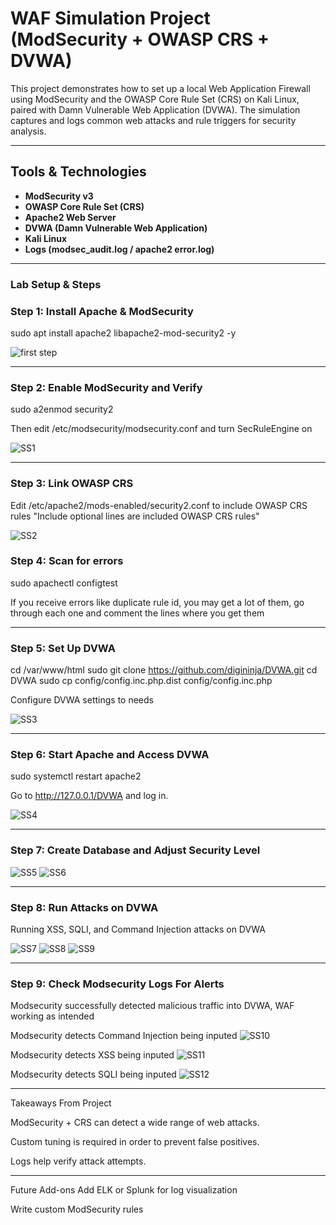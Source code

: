 # WAF Simulation Project (ModSecurity + OWASP CRS + DVWA)

This project demonstrates how to set up a local Web Application Firewall using ModSecurity and the OWASP Core Rule Set (CRS) on Kali Linux, paired with Damn Vulnerable Web Application (DVWA). The simulation captures and logs common web attacks and rule triggers for security analysis.

---

## Tools & Technologies

- **ModSecurity v3**
- **OWASP Core Rule Set (CRS)**
- **Apache2 Web Server**
- **DVWA (Damn Vulnerable Web Application)**
- **Kali Linux**
- **Logs (modsec_audit.log / apache2 error.log)**

---

### Lab Setup & Steps

### Step 1: Install Apache & ModSecurity

sudo apt install apache2 libapache2-mod-security2 -y 

![first step](docs/screenshots/first%20step.png)

---

### Step 2: Enable ModSecurity and Verify

sudo a2enmod security2

Then edit /etc/modsecurity/modsecurity.conf and turn SecRuleEngine on

![SS1](docs/screenshots/1.png)

---

### Step 3: Link OWASP CRS

Edit /etc/apache2/mods-enabled/security2.conf to include OWASP CRS rules
"Include optional lines are included OWASP CRS rules"

![SS2](docs/screenshots/2.png)

### Step 4: Scan for errors

sudo apachectl configtest

If you receive errors like duplicate rule id, you may get a lot of them, go through each one and comment the lines where you get them

---

### Step 5: Set Up DVWA

cd /var/www/html
sudo git clone https://github.com/digininja/DVWA.git
cd DVWA
sudo cp config/config.inc.php.dist config/config.inc.php

Configure DVWA settings to needs

![SS3](docs/screenshots/3.png)

---

### Step 6: Start Apache and Access DVWA

sudo systemctl restart apache2

Go to http://127.0.0.1/DVWA and log in.

![SS4](docs/screenshots/4.png)

---

### Step 7: Create Database and Adjust Security Level

![SS5](docs/screenshots/5.png)
![SS6](docs/screenshots/6.png)

---

### Step 8: Run Attacks on DVWA

Running XSS, SQLI, and Command Injection attacks on DVWA

![SS7](docs/screenshots/7.png)
![SS8](docs/screenshots/8.png)
![SS9](docs/screenshots/9.png)

---
### Step 9: Check Modsecurity Logs For Alerts

Modsecurity successfully detected malicious traffic into DVWA, WAF working as intended

Modsecurity detects Command Injection being inputed
![SS10](docs/screenshots/10.png)

Modsecurity detects XSS being inputed
![SS11](docs/screenshots/11.png)

Modsecurity detects SQLI being inputed
![SS12](docs/screenshots/12.png)

---

Takeaways From Project

ModSecurity + CRS can detect a wide range of web attacks.

Custom tuning is required in order to prevent false positives.

Logs help verify attack attempts.

---

Future Add-ons
Add ELK or Splunk for log visualization

Write custom ModSecurity rules





